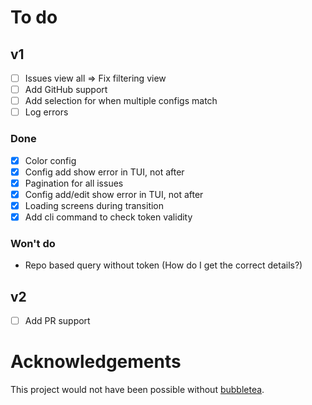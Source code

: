 # To do
## v1
- [ ] Issues view all => Fix filtering view
- [ ] Add GitHub support
- [ ] Add selection for when multiple configs match
- [ ] Log errors

### Done
- [x] Color config
- [x] Config add show error in TUI, not after
- [x] Pagination for all issues
- [x] Config add/edit show error in TUI, not after
- [x] Loading screens during transition
- [x] Add cli command to check token validity

### Won't do
- Repo based query without token (How do I get the correct details?)

## v2
- [ ] Add PR support

# Acknowledgements
This project would not have been possible without [bubbletea](https://github.com/charmbracelet/bubbletea/).
